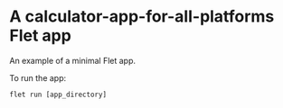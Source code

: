 # A calculator-app-for-all-platforms Flet app

An example of a minimal Flet app.

To run the app:

```
flet run [app_directory]
```